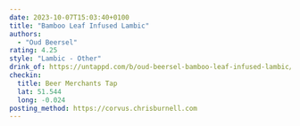 ```yaml
---
date: 2023-10-07T15:03:40+0100
title: "Bamboo Leaf Infused Lambic"
authors:
  - "Oud Beersel"
rating: 4.25
style: "Lambic - Other"
drink_of: https://untappd.com/b/oud-beersel-bamboo-leaf-infused-lambic/5088793
checkin:
  title: Beer Merchants Tap
  lat: 51.544
  long: -0.024
posting_method: https://corvus.chrisburnell.com
---
```


